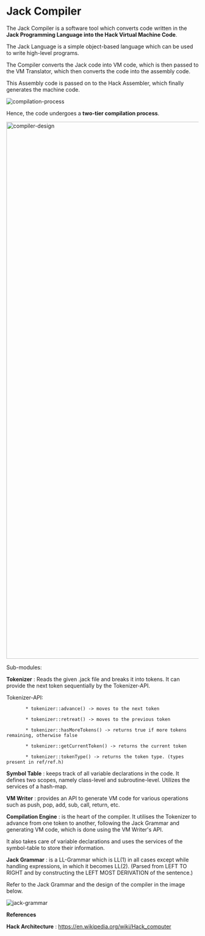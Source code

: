 # Jack Compiler

The Jack Compiler is a software tool which converts code written in the **Jack Programming Language into the Hack Virtual Machine Code**.

The Jack Language is a simple object-based language which can be used to write high-level programs.

The Compiler converts the Jack code into VM code, which is then passed to the VM Translator, which then converts the code into the assembly code.

This Assembly code is passed on to the Hack Assembler, which finally generates the machine code.


![compilation-process](https://user-images.githubusercontent.com/37622719/210441255-0cd352fd-a675-4b81-a8c0-1d1e65d93049.png)

Hence, the code undergoes a **two-tier compilation process**.

<img width="1407" alt="compiler-design" src="https://user-images.githubusercontent.com/37622719/210438650-1999db82-980a-4c23-b8a6-326a0793f2d4.png">

Sub-modules: 

**Tokenizer** : Reads the given .jack file and breaks it into tokens. It can provide the next token sequentially by the Tokenizer-API.

Tokenizer-API:

           * tokenizer::advance() -> moves to the next token

           * tokenizer::retreat() -> moves to the previous token
           
           * tokenizer::hasMoreTokens() -> returns true if more tokens remaining, otherwise false
           
           * tokenizer::getCurrentToken() -> returns the current token
           
           * tokenizer::tokenType() -> returns the token type. (types present in ref/ref.h)
           
**Symbol Table** : keeps track of all variable declarations in the code. It defines two scopes, namely class-level and subroutine-level.
        Utilizes the services of a hash-map.
        
        
**VM Writer**  : provides an API to generate VM code for various operations such as push, pop, add, sub, call, return, etc.

**Compilation Engine** : is the heart of the compiler. It utilises the Tokenizer to advance from one token to another, following the Jack Grammar and generating VM code, which is done using the VM Writer's API.

It also takes care of variable declarations and uses the services of the symbol-table to store their information.


**Jack Grammar** : is a LL-Grammar which is LL(1) in all cases except while handling expressions, in which it becomes LL(2). (Parsed from LEFT TO RIGHT and by constructing the LEFT MOST DERIVATION of the sentence.)

Refer to the Jack Grammar and the design of the compiler in the image below.

![jack-grammar](https://user-images.githubusercontent.com/37622719/210438527-4d12e2fa-a241-48b4-a242-0a301478be5b.png)

 
**References**

**Hack Architecture** : https://en.wikipedia.org/wiki/Hack_computer

